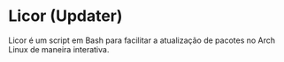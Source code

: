 # Licor (Updater)

Licor é um script em Bash para facilitar a atualização de pacotes no Arch Linux de maneira interativa.

